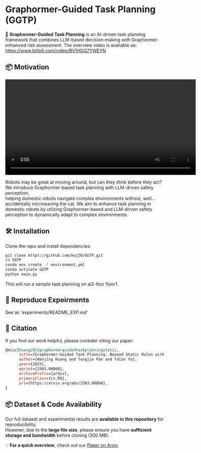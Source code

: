 # Graphormer-Guided Task Planning (GGTP)

🚀 **Graphormer-Guided Task Planning** is an AI-driven task planning framework that combines LLM-based decision-making with Graphormer-enhanced risk assessment.
The overview video is avaliable as:
https://www.bilibili.com/video/BV1HDQ7YWEYN

## 📦 Motivation

<video width="600" controls>
  <source src="./docs/video.mp4" type="video/mp4">
  Your browser does not support the video tag.
</video>


Robots may be great at moving around, but can they *think* before they act?  
We introduce Graphormer-based task planning with LLM-driven safety perception,  
helping domestic robots navigate complex environments without, well… accidentally microwaving the cat.
We aim to enhance task planning in domestic robots by utilzing Graphormer-based and LLM-driven safety perception to dynamically adapt to complex environments.



## 🛠 Installation
Clone the repo and install dependencies:
```bash
git clone https://github.com/hwj20/GGTP.git
cd GGTP
conda env create -f environment.yml
conda activate GGTP
python main.py
```
This will run a sample task planning on ai2-thor floor1.

## 📌 Reproduce Expeirments
See as 'experiments/README_EXP.md'

## 📖 Citation
If you find our work helpful, please consider citing our paper:  

```bibtex
@misc{huang2025graphormerguidedtaskplanningstatic,
      title={Graphormer-Guided Task Planning: Beyond Static Rules with LLM Safety Perception}, 
      author={Wanjing Huang and Tongjie Pan and Yalan Ye},
      year={2025},
      eprint={2503.06866},
      archivePrefix={arXiv},
      primaryClass={cs.RO},
      url={https://arxiv.org/abs/2503.06866}, 
}
```

## 📦 Dataset & Code Availability
Our full dataset and experimental results are **available in this repository** for reproducibility.  
However, due to the **large file size**, please ensure you have **sufficient storage and bandwidth** before cloning (300 MB).  

💡 **For a quick overview**, check out our [Paper on Arxiv](https://arxiv.org/abs/2503.06866).